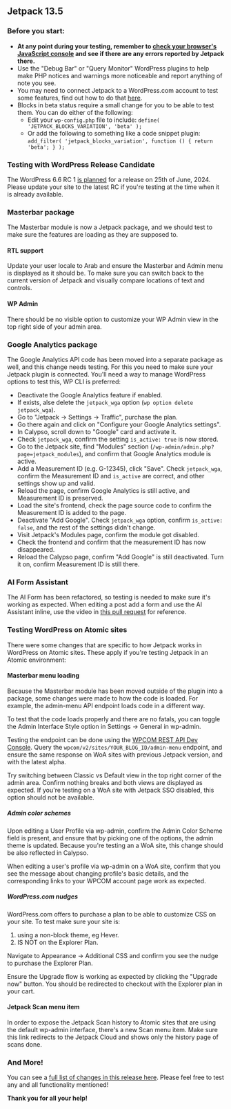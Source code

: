 ## Jetpack 13.5

### Before you start:

- **At any point during your testing, remember to [check your browser's JavaScript console](https://wordpress.org/support/article/using-your-browser-to-diagnose-javascript-errors/#step-3-diagnosis) and see if there are any errors reported by Jetpack there.**
- Use the "Debug Bar" or "Query Monitor" WordPress plugins to help make PHP notices and warnings more noticeable and report anything of note you see.
- You may need to connect Jetpack to a WordPress.com account to test some features, find out how to do that [here](https://jetpack.com/support/getting-started-with-jetpack/).
- Blocks in beta status require a small change for you to be able to test them. You can do either of the following:
  - Edit your `wp-config.php` file to include: `define( 'JETPACK_BLOCKS_VARIATION', 'beta' );`
  - Or add the following to something like a code snippet plugin: `add_filter( 'jetpack_blocks_variation', function () { return 'beta'; } );`

### Testing with WordPress Release Candidate

The WordPress 6.6 RC 1 [is planned](https://make.wordpress.org/core/6-6/) for a release on 25th of June, 2024. Please update your site to the latest RC if you're testing at the time when it is already available.  

### Masterbar package

The Masterbar module is now a Jetpack package, and we should test to make sure the features are loading as they are supposed to.

#### RTL support

Update your user locale to Arab and ensure the Masterbar and Admin menu is displayed as it should be. To make sure you can switch back to the current version of Jetpack and visually compare locations of text and controls.

#### WP Admin

There should be no visible option to customize your WP Admin view in the top right side of your admin area.

### Google Analytics package

The Google Analytics API code has been moved into a separate package as well, and this change needs testing. For this you need to make sure your Jetpack plugin is connected. You'll need a way to manage WordPress options to test this, WP CLI is preferred:

- Deactivate the Google Analytics feature if enabled.
- If exists, alse delete the `jetpack_wga` option (`wp option delete jetpack_wga`).
- Go to "Jetpack -> Settings -> Traffic", purchase the plan.
- Go there again and click on "Configure your Google Analytics settings".
- In Calypso, scroll down to "Google" card and activate it.
- Check `jetpack_wga`, confirm the setting `is_active: true` is now stored.
- Go to the Jetpack site, find "Modules" section (`/wp-admin/admin.php?page=jetpack_modules`), and confirm that Google Analytics module is active.
- Add a Measurement ID (e.g. G-12345), click "Save". Check `jetpack_wga`, confirm the Measurement ID and `is_active` are correct, and other settings show up and valid.
- Reload the page, confirm Google Analytics is still active, and Measurement ID is preserved.
- Load the site's frontend, check the page source code to confirm the Measurement ID is added to the page.
- Deactivate "Add Google". Check `jetpack_wga` option, confirm `is_active: false`, and the rest of the settings didn't change.
- Visit Jetpack's Modules page, confirm the module got disabled.
- Check the frontend and confirm that the measurement ID has now disappeared.
- Reload the Calypso page, confirm "Add Google" is still deactivated. Turn it on, confirm Measurement ID is still there.

### AI Form Assistant

The AI Form has been refactored, so testing is needed to make sure it's working as expected. When editing a post add a form and use the AI Assistant inline, use the video in [this pull request](https://github.com/Automattic/jetpack/pull/37589) for reference.

### Testing WordPress on Atomic sites

There were some changes that are specific to how Jetpack works in WordPress on Atomic sites. These apply if you're testing Jetpack in an Atomic environment:

#### Masterbar menu loading

Because the Masterbar module has been moved outside of the plugin into a package, some changes were made to how the code is loaded. For example, the admin-menu API endpoint loads code in a different way. 

To test that the code loads properly and there are no fatals, you can toggle the Admin Interface Style option in Settings -> General in wp-admin.

Testing the endpoint can be done using the [WPCOM REST API Dev Console](https://developer.wordpress.com/docs/api/console/). Query the `wpcom/v2/sites/YOUR_BLOG_ID/admin-menu` endpoint, and ensure the same response on WoA sites with previous Jetpack version, and with the latest alpha.

Try switching between Classic vs Default view in the top right corner of the admin area. Confirm nothing breaks and both views are displayed as expected. If you're testing on a WoA site with Jetpack SSO disabled, this option should not be available.

##### Admin color schemes

Upon editing a User Profile via wp-admin, confirm the Admin Color Scheme field is present, and ensure that by picking one of the options, the admin theme is updated. Because you're testing an a WoA site, this change should be also reflected in Calypso. 

When editing a user's profile via wp-admin on a WoA site, confirm that you see the message about changing profile's basic details, and the corresponding links to your WPCOM account page work as expected.

##### WordPress.com nudges

WordPress.com offers to purchase a plan to be able to customize CSS on your site. To test make sure your site is:

1. using a non-block theme, eg Hever.
2. IS NOT on the Explorer Plan.

Navigate to Appearance -> Additional CSS and confirm you see the nudge to purchase the Explorer Plan.

Ensure the Upgrade flow is working as expected by clicking the "Upgrade now" button. You should be redirected to checkout with the Explorer plan in your cart.

#### Jetpack Scan menu item

In order to expose the Jetpack Scan history to Atomic sites that are using the default wp-admin interface, there's a new Scan menu item. Make sure this link redirects to the Jetpack Cloud and shows only the history page of scans done.

### And More!

You can see a [full list of changes in this release here](https://github.com/Automattic/jetpack-production/blob/trunk/CHANGELOG.md). Please feel free to test any and all functionality mentioned!

**Thank you for all your help!**
